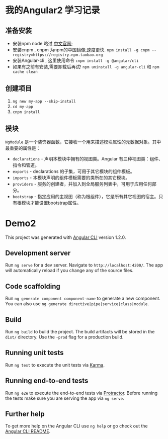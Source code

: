 # 我的Angular2 学习记录
## 准备安装
* 安装npm node 略过 [中文官网](http://nodejs.cn/download/);
* 安装cnpm , cnpm 为npm的中国镜像,速度更快. `npm install -g cnpm --registry=https://registry.npm.taobao.org`
* 安装Angular-cli , 这里使用命令 `cnpm install -g @angular/cli `
* 如果有之前有安装,需要卸载后再试! `npm uninstall -g angular-cli` 和 `npm cache clean`
## 创建项目
1. `ng new my-app --skip-install`
2. `cd my-app`
3. `cnpm install`

## 模块
`NgModule` 是一个装饰器函数，它接收一个用来描述模块属性的元数据对象。其中最重要的属性是：
* `declarations` - 声明本模块中拥有的视图类。Angular 有三种视图类：组件、指令和管道。
* `exports` - declarations 的子集，可用于其它模块的组件模板。
* `imports` - 本模块声明的组件模板需要的类所在的其它模块。
* `providers` - 服务的创建者，并加入到全局服务列表中，可用于应用任何部分。
* `bootstrap` - 指定应用的主视图（称为根组件），它是所有其它视图的宿主。只有根模块才能设置bootstrap属性。
# Demo2

This project was generated with [Angular CLI](https://github.com/angular/angular-cli) version 1.2.0.

## Development server

Run `ng serve` for a dev server. Navigate to `http://localhost:4200/`. The app will automatically reload if you change any of the source files.

## Code scaffolding

Run `ng generate component component-name` to generate a new component. You can also use `ng generate directive|pipe|service|class|module`.

## Build

Run `ng build` to build the project. The build artifacts will be stored in the `dist/` directory. Use the `-prod` flag for a production build.

## Running unit tests

Run `ng test` to execute the unit tests via [Karma](https://karma-runner.github.io).

## Running end-to-end tests

Run `ng e2e` to execute the end-to-end tests via [Protractor](http://www.protractortest.org/).
Before running the tests make sure you are serving the app via `ng serve`.

## Further help

To get more help on the Angular CLI use `ng help` or go check out the [Angular CLI README](https://github.com/angular/angular-cli/blob/master/README.md).
